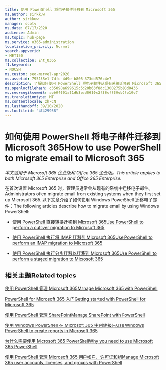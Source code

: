 ```yaml
---
title: 使用 PowerShell 将电子邮件迁移到 Microsoft 365
ms.author: sirkkuw
author: sirkkuw
manager: scotv
ms.date: 07/17/2020
audience: Admin
ms.topic: hub-page
ms.service: o365-administration
localization_priority: Normal
search.appverid:
- MET150
ms.collection: Ent_O365
f1.keywords:
- NOCSH
ms.custom: seo-marvel-apr2020
ms.assetid: 795158e1-7dfc-4d9e-b805-373dd576c4e7
description: 了解如何使用 PowerShell 将电子邮件从现有系统迁移到 Microsoft 365。
ms.openlocfilehash: c35098a699615c5d20b63f8dc1300275b10d0436
ms.sourcegitcommit: aeb94601a81db3ead8610c2f36cff30eb9fe10e7
ms.translationtype: MT
ms.contentlocale: zh-CN
ms.lasthandoff: 09/10/2020
ms.locfileid: "47429958"
---
```

# <a name="how-to-use-powershell-to-migrate-email-to-microsoft-365"></a><span data-ttu-id="71663-103">如何使用 PowerShell 将电子邮件迁移到 Microsoft 365</span><span class="sxs-lookup"><span data-stu-id="71663-103">How to use PowerShell to migrate email to Microsoft 365</span></span>

<span data-ttu-id="71663-104">*本文适用于 Microsoft 365 企业版和 Office 365 企业版。*</span><span class="sxs-lookup"><span data-stu-id="71663-104">*This article applies to both Microsoft 365 Enterprise and Office 365 Enterprise.*</span></span>

<span data-ttu-id="71663-105">在首次设置 Microsoft 365 时，管理员通常会从现有的系统中迁移电子邮件。</span><span class="sxs-lookup"><span data-stu-id="71663-105">Administrators often migrate email from existing systems when they first set up Microsoft 365.</span></span> <span data-ttu-id="71663-106">以下文章介绍了如何使用 Windows PowerShell 迁移电子邮件：</span><span class="sxs-lookup"><span data-stu-id="71663-106">The following articles describe how to migrate email by using Windows PowerShell:</span></span>
  
- [<span data-ttu-id="71663-107">使用 PowerShell 直接转换迁移到 Microsoft 365</span><span class="sxs-lookup"><span data-stu-id="71663-107">Use PowerShell to perform a cutover migration to Microsoft 365</span></span>](use-powershell-to-perform-a-cutover-migration-to-microsoft-365.md)
    
- [<span data-ttu-id="71663-108">使用 PowerShell 执行将 IMAP 迁移到 Microsoft 365</span><span class="sxs-lookup"><span data-stu-id="71663-108">Use PowerShell to perform an IMAP migration to Microsoft 365</span></span>](use-powershell-to-perform-an-imap-migration-to-microsoft-365.md)
    
- [<span data-ttu-id="71663-109">使用 PowerShell 执行分步迁移以迁移到 Microsoft 365</span><span class="sxs-lookup"><span data-stu-id="71663-109">Use PowerShell to perform a staged migration to Microsoft 365</span></span>](use-powershell-to-perform-a-staged-migration-to-microsoft-365.md)
    
## <a name="related-topics"></a><span data-ttu-id="71663-110">相关主题</span><span class="sxs-lookup"><span data-stu-id="71663-110">Related topics</span></span>

[<span data-ttu-id="71663-111">使用 PowerShell 管理 Microsoft 365</span><span class="sxs-lookup"><span data-stu-id="71663-111">Manage Microsoft 365 with PowerShell</span></span>](manage-microsoft-365-with-microsoft-365-powershell.md)
  
[<span data-ttu-id="71663-112">PowerShell for Microsoft 365 入门</span><span class="sxs-lookup"><span data-stu-id="71663-112">Getting started with PowerShell for Microsoft 365</span></span>](getting-started-with-microsoft-365-powershell.md)
  
[<span data-ttu-id="71663-113">使用 PowerShell 管理 SharePoint</span><span class="sxs-lookup"><span data-stu-id="71663-113">Manage SharePoint with PowerShell</span></span>](manage-sharepoint-online-with-microsoft-365-powershell.md)
  
[<span data-ttu-id="71663-114">使用 Windows PowerShell 在 Microsoft 365 中创建报告</span><span class="sxs-lookup"><span data-stu-id="71663-114">Use Windows PowerShell to create reports in Microsoft 365</span></span>](use-windows-powershell-to-create-reports-in-microsoft-365.md)

[<span data-ttu-id="71663-115">为什么需要使用 Microsoft 365 PowerShell</span><span class="sxs-lookup"><span data-stu-id="71663-115">Why you need to use Microsoft 365 PowerShell</span></span>](why-you-need-to-use-microsoft-365-powershell.md)
  
[<span data-ttu-id="71663-116">使用 PowerShell 管理 Microsoft 365 用户帐户、许可证和组</span><span class="sxs-lookup"><span data-stu-id="71663-116">Manage Microsoft 365 user accounts, licenses, and groups with PowerShell</span></span>](manage-user-accounts-and-licenses-with-microsoft-365-powershell.md)
